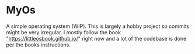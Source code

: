 # MyOs
A simple operating system (WIP). This is largely a hobby project so commits might be very irregular. I mostly follow the book "https://littleosbook.github.io/" right now and a lot of the codebase is done per the books instructions. 

